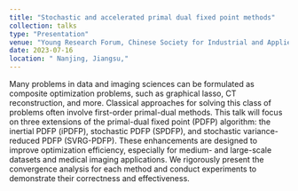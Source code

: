 ```yaml
---
title: "Stochastic and accelerated primal dual fixed point methods"
collection: talks
type: "Presentation"
venue: "Young Research Forum, Chinese Society for Industrial and Applied Mathematic"
date: 2023-07-16
location: " Nanjing, Jiangsu,"
---
```

Many problems in data and imaging sciences can be formulated as composite optimization problems, such as graphical lasso, CT reconstruction, and more. Classical approaches for solving this class of problems often involve first-order primal-dual methods. This talk will focus on three extensions of the primal-dual fixed point (PDFP) algorithm: the inertial PDFP (iPDFP), stochastic PDFP (SPDFP), and stochastic variance-reduced PDFP (SVRG-PDFP). These enhancements are designed to improve optimization efficiency, especially for medium- and large-scale datasets and medical imaging applications. We rigorously present the convergence analysis for each method and conduct experiments to demonstrate their correctness and effectiveness.
